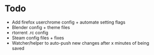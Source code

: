 # Todo
- Add firefox userchrome config + automate setting flags
- Blender config + theme files
- rtorrent .rc config
- Steam config files + fixes
- Watcher/helper to auto-push new changes after x minutes of being saved
